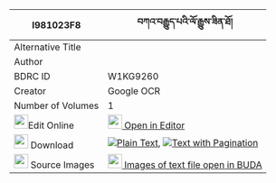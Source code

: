|I981023F8|བཀའ་བརྒྱུད་པའི་ལོ་རྒྱུས་ཟིན་ཐོ། 
| --- | --- 
|Alternative Title |
|Author | 
|BDRC ID | W1KG9260
|Creator | Google OCR
|Number of Volumes| 1
|<img width="25" src="https://img.icons8.com/color/25/000000/edit-property.png">Edit Online| [<img width="25" src="https://avatars.githubusercontent.com/u/45091458?s=200&v=4"> Open in Editor](http://editor.openpecha.org/I981023F8)
|<img width="25" src="https://img.icons8.com/fluent/48/000000/download-2.png"/>  Download | [![](https://img.icons8.com/color/20/000000/txt.png)Plain Text](https://github.com/Openpecha/I981023F8/releases/download/v1/ka_gyupa_i_logyu_zinto_plain_I981023F8.zip), [![](https://img.icons8.com/color/20/000000/txt.png)Text with Pagination](https://github.com/Openpecha/I981023F8/releases/download/v1/ka_gyupa_i_logyu_zinto_pages_I981023F8.zip)
|<img width="25" src="https://img.icons8.com/plasticine/100/000000/pictures-folder.png"/>  Source Images | [<img width="25" src="https://library.bdrc.io/icons/BUDA-small.svg"> Images of text file open in BUDA](https://library.bdrc.io/show/bdr:W1KG9260)